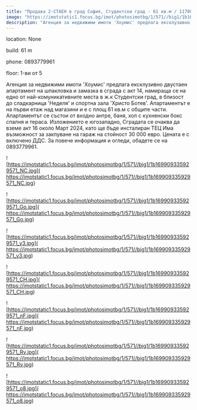 ```yaml
---
title: "Продава 2-СТАЕН в град София, Студентски град - 61 кв.м / 117000 EUR :: imot.bg Обява"
image: "https://imotstatic1.focus.bg/imot/photosimotbg/1/571//big1/1b169909335929571_Nl.jpg"
description: "Агенция за недвижими имоти 'Хоумис' предлага ексклузивно двустаен апартамент на шпакловка и замазка в сграда с акт 14, намираща се на едно от най-комуникативните места в  ж.к Студентски град, в близост до сладкарница 'Неделя' и спортна зала 'Христо Ботев'. Апартаментът е на първи етаж над магазини и е с площ 61 кв.м с общите части. Апартаментът се състои от входно антре, баня, хол с кухненски бокс спалня и тераса. Изложението е югозападно, Сградата се очаква да вземе акт 16 около Март 2024, като ще бъде инсталиран ТЕЦ    Има възможност за закпуване на гараж на стойност 30 000 евро.  Цената е с включено ДДС. За повече информация и огледи, обадете се на 0893779961."
---
```


location: None

build: 61 m

phone: 0893779961

floor: 1-ви от 5

Агенция за недвижими имоти 'Хоумис' предлага ексклузивно двустаен апартамент на шпакловка и замазка в сграда с акт 14, намираща се на едно от най-комуникативните места в  ж.к Студентски град, в близост до сладкарница 'Неделя' и спортна зала 'Христо Ботев'. Апартаментът е на първи етаж над магазини и е с площ 61 кв.м с общите части. Апартаментът се състои от входно антре, баня, хол с кухненски бокс спалня и тераса. Изложението е югозападно, Сградата се очаква да вземе акт 16 около Март 2024, като ще бъде инсталиран ТЕЦ    Има възможност за закпуване на гараж на стойност 30 000 евро.  Цената е с включено ДДС. За повече информация и огледи, обадете се на 0893779961.


![https://imotstatic1.focus.bg/imot/photosimotbg/1/571//big1/1b169909335929571_NC.jpg]( https://imotstatic1.focus.bg/imot/photosimotbg/1/571//big1/1b169909335929571_NC.jpg)


![https://imotstatic1.focus.bg/imot/photosimotbg/1/571//big1/1b169909335929571_Go.jpg]( https://imotstatic1.focus.bg/imot/photosimotbg/1/571//big1/1b169909335929571_Go.jpg)


![https://imotstatic1.focus.bg/imot/photosimotbg/1/571//big1/1b169909335929571_y3.jpg]( https://imotstatic1.focus.bg/imot/photosimotbg/1/571//big1/1b169909335929571_y3.jpg)


![https://imotstatic1.focus.bg/imot/photosimotbg/1/571//big1/1b169909335929571_CH.jpg]( https://imotstatic1.focus.bg/imot/photosimotbg/1/571//big1/1b169909335929571_CH.jpg)


![https://imotstatic1.focus.bg/imot/photosimotbg/1/571//big1/1b169909335929571_nF.jpg]( https://imotstatic1.focus.bg/imot/photosimotbg/1/571//big1/1b169909335929571_nF.jpg)


![https://imotstatic1.focus.bg/imot/photosimotbg/1/571//big1/1b169909335929571_Rv.jpg]( https://imotstatic1.focus.bg/imot/photosimotbg/1/571//big1/1b169909335929571_Rv.jpg)


![https://imotstatic1.focus.bg/imot/photosimotbg/1/571//big1/1b169909335929571_o8.jpg]( https://imotstatic1.focus.bg/imot/photosimotbg/1/571//big1/1b169909335929571_o8.jpg)



